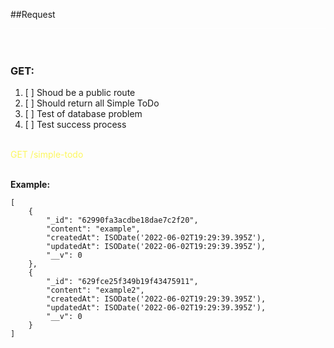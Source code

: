 <style>
    .color-yellow{
        color:  #fcf75e;
    }

    .divider{
        width: 100%;
        height: 1px;
        background: #fff;
        margin-top: 10px;
    }
</style>

##Request

<div class="divider"></div>
<br>
<br>

### GET:

<ol>
<li>[ ] Shoud be a public route</li>
<li>[ ] Should return all Simple ToDo</li>
<li>[ ] Test of database problem</li>
<li>[ ] Test success process</li>
</ol>

<br />

<div class="color-yellow">GET /simple-todo</div>
<br />

**Example:**

    [
        {
            "_id": "62990fa3acdbe18dae7c2f20",
            "content": "example",
            "createdAt": ISODate('2022-06-02T19:29:39.395Z'),
            "updatedAt": ISODate('2022-06-02T19:29:39.395Z'),
            "__v": 0
        },
        {
            "_id": "629fce25f349b19f43475911",
            "content": "example2",
            "createdAt": ISODate('2022-06-02T19:29:39.395Z'),
            "updatedAt": ISODate('2022-06-02T19:29:39.395Z'),
            "__v": 0
        }
    ]

